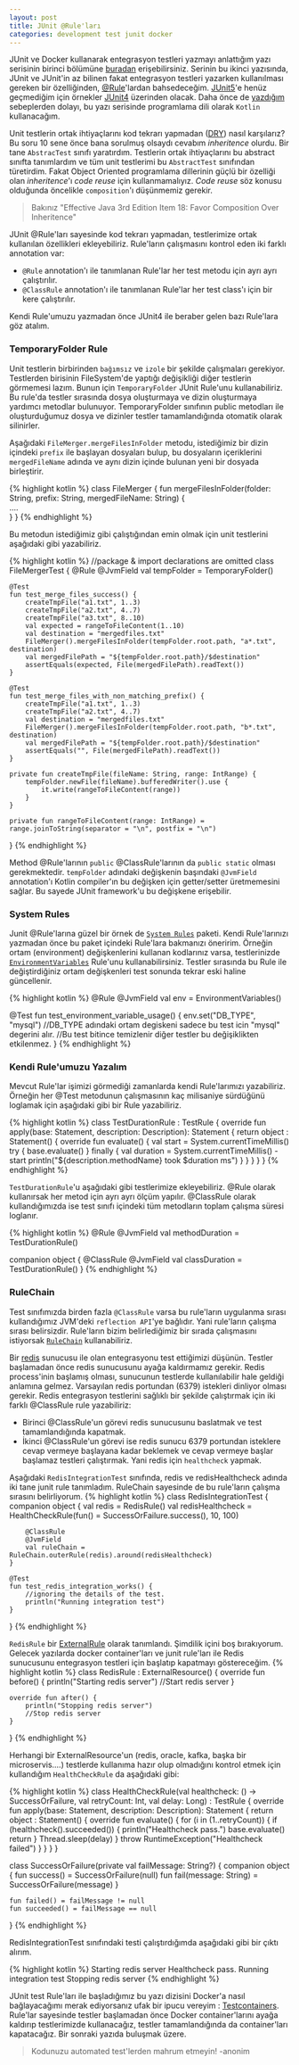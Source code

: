 ```yaml
---
layout: post
title: JUnit @Rule'ları
categories: development test junit docker
---
```

JUnit ve Docker kullanarak entegrasyon testleri yazmayı anlattığım yazı serisinin birinci bölümüne [buradan](development/test/junit/docker/2018/02/10/entegrasyon-testleri-yazmali-miyiz.html) erişebilirsiniz. Serinin bu ikinci yazısında, JUnit ve JUnit'in az bilinen fakat entegrasyon testleri yazarken kullanılması gereken bir özelliğinden, [@Rule](https://github.com/junit-team/junit4/wiki/Rules)'lardan bahsedeceğim. [JUnit5](https://junit.org/junit5/)'e henüz geçmediğim için örnekler [JUnit4](https://junit.org/junit4/) üzerinden olacak. Daha önce de [yazdığım](https://www.google.com.tr/search?q=kotlin+site%3Ailkinulas.github.io&oq=kotlin+site%3Ailkinulas.github.io) sebeplerden dolayı, bu yazı serisinde programlama dili olarak `Kotlin` kullanacağım.


Unit testlerin ortak ihtiyaçlarını kod tekrarı yapmadan ([DRY](http://wiki.c2.com/?DontRepeatYourself)) nasıl karşılarız? Bu soru 10 sene önce bana sorulmuş olsaydı cevabım  _inheritence_ olurdu. Bir tane `AbstracTest` sınıfı yaratırdım. Testlerin ortak ihtiyaçlarını bu abstract sınıfta tanımlardım ve tüm unit testlerimi bu `AbstractTest` sınıfından türetirdim. Fakat Object Oriented programlama dillerinin güçlü bir özelliği olan _inheritence_'ı _code reuse_ için kullanmamalıyız. _Code reuse_ söz konusu olduğunda öncelikle `composition`'ı düşünmemiz gerekir. 

> Bakınız "Effective Java 3rd Edition Item 18: Favor Composition Over Inheritence"

JUnit @Rule'ları sayesinde kod tekrarı yapmadan, testlerimize ortak kullanılan özellikleri ekleyebiliriz. Rule'ların çalışmasını kontrol eden iki farklı annotation var:
 * `@Rule` annotation'ı ile tanımlanan Rule'lar her test metodu için ayrı ayrı çalıştırılır.
 * `@ClassRule` annotation'ı ile tanımlanan Rule'lar her test class'ı için bir kere çalıştırılır.

Kendi Rule'umuzu yazmadan önce JUnit4 ile beraber gelen bazı Rule'lara göz atalım.

### TemporaryFolder Rule
Unit testlerin birbirinden `bağımsız` ve `izole` bir şekilde çalışmaları gerekiyor. Testlerden birisinin FileSystem'de yaptığı değişikliği diğer testlerin görmemesi lazım. Bunun için `TemporaryFolder` JUnit Rule'unu kullanabiliriz. Bu rule'da testler sırasında dosya oluşturmaya ve dizin oluşturmaya yardımcı metodlar bulunuyor. TemporaryFolder sınıfının public metodları ile oluşturduğumuz dosya ve dizinler testler tamamlandığında otomatik olarak silinirler.

Aşağıdaki `FileMerger.mergeFilesInFolder` metodu, istediğimiz bir dizin içindeki `prefix` ile başlayan dosyaları bulup, bu dosyaların içeriklerini `mergedFileName` adında ve aynı dizin içinde bulunan yeni bir dosyada birleştirir.

{% highlight kotlin %}
class FileMerger {
    fun mergeFilesInFolder(folder: String, prefix: String, mergedFileName: String) {   
        ....  
    }
}
{% endhighlight %}

Bu metodun istediğimiz gibi çalıştığından emin olmak için unit testlerini aşağıdaki gibi yazabiliriz.

{% highlight kotlin %}
//package & import declarations are omitted
class FileMergerTest {
    @Rule @JvmField val tempFolder = TemporaryFolder()

    @Test
    fun test_merge_files_success() {
        createTmpFile("a1.txt", 1..3)
        createTmpFile("a2.txt", 4..7)
        createTmpFile("a3.txt", 8..10)
        val expected = rangeToFileContent(1..10)
        val destination = "mergedfiles.txt"
        FileMerger().mergeFilesInFolder(tempFolder.root.path, "a*.txt", destination)
        val mergedFilePath = "${tempFolder.root.path}/$destination"
        assertEquals(expected, File(mergedFilePath).readText())
    }

    @Test
    fun test_merge_files_with_non_matching_prefix() {
        createTmpFile("a1.txt", 1..3)
        createTmpFile("a2.txt", 4..7)
        val destination = "mergedfiles.txt"
        FileMerger().mergeFilesInFolder(tempFolder.root.path, "b*.txt", destination)
        val mergedFilePath = "${tempFolder.root.path}/$destination"
        assertEquals("", File(mergedFilePath).readText())
    }

    private fun createTmpFile(fileName: String, range: IntRange) {
        tempFolder.newFile(fileName).bufferedWriter().use {
            it.write(rangeToFileContent(range))
        }
    }

    private fun rangeToFileContent(range: IntRange) = range.joinToString(separator = "\n", postfix = "\n")
}
{% endhighlight %}

Method @Rule'larının `public` @ClassRule'larının da `public static` olması gerekmektedir. `tempFolder` adındaki değişkenin başındaki `@JvmField` annotation'ı Kotlin compiler'ın bu değişken için getter/setter üretmemesini sağlar. Bu sayede JUnit framework'u bu değişkene erişebilir.

### System Rules
Junit @Rule'larına güzel bir örnek de [`System Rules`](http://stefanbirkner.github.io/system-rules/) paketi. Kendi Rule'larınızı yazmadan önce bu paket içindeki Rule'lara bakmanızı öneririm. Örneğin ortam (environment) değişkenlerini kullanan kodlarınız varsa, testlerinizde [`EnvironmentVariables`](https://stefanbirkner.github.io/system-rules/apidocs/org/junit/contrib/java/lang/system/EnvironmentVariables.html) Rule'unu kullanabilirsiniz. Testler sırasında bu Rule ile değiştirdiğiniz ortam değişkenleri test sonunda tekrar eski haline güncellenir.

{% highlight kotlin %}
@Rule @JvmField val env = EnvironmentVariables()

@Test
fun test_environment_variable_usage() {
    env.set("DB_TYPE", "mysql")
    //DB_TYPE adındaki ortam degiskeni sadece bu test icin "mysql" degerini alır.
    //Bu test bitince temizlenir diğer testler bu değişiklikten etkilenmez.
}
{% endhighlight %}

### Kendi Rule'umuzu Yazalım
Mevcut Rule'lar işimizi görmediği zamanlarda kendi Rule'larımızı yazabiliriz. Örneğin her @Test metodunun çalışmasının kaç milisaniye sürdüğünü loglamak için aşağıdaki gibi bir Rule yazabiliriz.

{% highlight kotlin %}
class TestDurationRule : TestRule {
    override fun apply(base: Statement, description: Description): Statement {
        return object : Statement() {
            override fun evaluate() {
                val start = System.currentTimeMillis()
                try {
                    base.evaluate()
                } finally {
                    val duration = System.currentTimeMillis() - start
                    println("${description.methodName} took $duration ms")
                }
            }
        }
    }
}
{% endhighlight %}

`TestDurationRule`'u aşağıdaki gibi testlerimize ekleyebiliriz. @Rule olarak kullanırsak her metod için ayrı ayrı ölçüm yapılır. @ClassRule olarak kullandığımızda ise test sınıfı içindeki tüm metodların toplam çalışma süresi loglanır.

{% highlight kotlin %}
@Rule @JvmField val methodDuration = TestDurationRule()

companion object {
    @ClassRule @JvmField val classDuration = TestDurationRule()
}
{% endhighlight %}

### RuleChain
Test sınıfımızda birden fazla `@ClassRule` varsa bu rule'ların uygulanma sırası kullandığımız JVM'deki `reflection API`'ye bağlıdır. Yani rule'ların çalışma sırası belirsizdir. Rule'ların bizim belirlediğimiz bir sırada çalışmasını istiyorsak [`RuleChain`](https://junit.org/junit4/javadoc/4.12/org/junit/rules/RuleChain.html) kullanabiliriz.

Bir [redis](https://redis.io/) sunucusu ile olan entegrasyonu test ettiğimizi düşünün. Testler başlamadan önce redis sunucusunu ayağa kaldırmamız gerekir. Redis process'inin başlamış olması, sunucunun testlerde kullanılabilir hale geldiği anlamına gelmez. Varsayılan redis portundan (6379) istekleri dinliyor olması gerekir. Redis entegrasyon testlerini sağlıklı bir şekilde çalıştırmak için iki farklı @ClassRule rule yazabiliriz:
* Birinci @ClassRule'un görevi redis sunucusunu baslatmak ve test tamamlandığında kapatmak.
* İkinci @ClassRule'un görevi ise redis sunucu 6379 portundan isteklere cevap vermeye başlayana kadar beklemek ve cevap vermeye başlar başlamaz testleri çalıştırmak. Yani redis için `healthcheck` yapmak.

Aşağıdaki `RedisIntegrationTest` sınıfında, redis ve redisHealthcheck adında iki tane junit rule tanımladım. RuleChain sayesinde de bu rule'ların çalışma sırasını belirliyorum.
{% highlight kotlin %}
class RedisIntegrationTest {
    companion object {
        val redis = RedisRule()
        val redisHealthcheck = HealthCheckRule(fun() = SuccessOrFailure.success(), 10, 100)

        @ClassRule
        @JvmField
        val ruleChain = RuleChain.outerRule(redis).around(redisHealthcheck)
    }

    @Test
    fun test_redis_integration_works() {
        //ignoring the details of the test.
        println("Running integration test")
    }
}
{% endhighlight %}


`RedisRule` bir [ExternalRule](https://junit.org/junit4/javadoc/4.12/org/junit/rules/ExternalResource.html) olarak tanımlandı. Şimdilik içini boş bırakıyorum. Gelecek yazılarda docker container'ları ve junit rule'ları ile Redis sunucusunu entegrasyon testleri için başlatıp kapatmayı göstereceğim.
{% highlight kotlin %}
class RedisRule : ExternalResource() {
    override fun before() {
        println("Starting redis server")
        //Start redis server
    }

    override fun after() {
        println("Stopping redis server")
        //Stop redis server
    }
}
{% endhighlight %}

Herhangi bir ExternalResource'un (redis, oracle, kafka, başka bir microservis....) testlerde kullanıma hazır olup olmadığını kontrol etmek için kullandığım `HealthCheckRule` da aşağıdaki gibi:

{% highlight kotlin %}
class HealthCheckRule(val healthcheck: () -> SuccessOrFailure, val retryCount: Int, val delay: Long) : TestRule {
    override fun apply(base: Statement, description: Description): Statement {
        return object : Statement() {
            override fun evaluate() {
                for (i in (1..retryCount)) {
                    if (healthcheck().succeeded()) {
                        println("Healthcheck pass.")
                        base.evaluate()
                        return
                    }
                    Thread.sleep(delay)
                }
                throw RuntimeException("Healthcheck failed")
            }
        }
    }
}

class SuccessOrFailure(private val failMessage: String?) {
    companion object {
        fun success() = SuccessOrFailure(null)
        fun fail(message: String) = SuccessOrFailure(message)
    }

    fun failed() = failMessage != null
    fun succeeded() = failMessage == null
}
{% endhighlight %}

RedisIntegrationTest sınıfındaki testi çalıştırdığımda aşağıdaki gibi bir çıktı alırım.

{% highlight kotlin %}
Starting redis server
Healthcheck pass.
Running integration test
Stopping redis server
{% endhighlight %}

JUnit test Rule'ları ile başladığımız bu yazı dizisini Docker'a nasıl bağlayacağımı merak ediyorsanız ufak bir ipucu vereyim : [Testcontainers](https://www.testcontainers.org/). Rule'lar sayesinde testler başlamadan önce Docker container'larını ayağa kaldırıp testlerimizde kullanacağız, testler tamamlandığında da container'ları kapatacağız. Bir sonraki yazıda buluşmak üzere. 

> Kodunuzu automated test'lerden mahrum etmeyin! -anonim